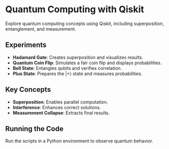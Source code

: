 # Quantum Computing with Qiskit

Explore quantum computing concepts using Qiskit, including superposition, entanglement, and measurement.

## Experiments

- **Hadamard Gate**: Creates superposition and visualizes results.
- **Quantum Coin Flip**: Simulates a fair coin flip and displays probabilities.
- **Bell State**: Entangles qubits and verifies correlation.
- **Plus State**: Prepares the |+⟩ state and measures probabilities.

## Key Concepts

- **Superposition**: Enables parallel computation.
- **Interference**: Enhances correct solutions.
- **Measurement Collapse**: Extracts final results.

## Running the Code

Run the scripts in a Python environment to observe quantum behavior.
